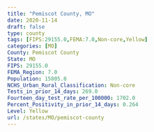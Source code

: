 ```yaml
---
title: "Pemiscot County, MO"
date: 2020-11-14
draft: false
type: county
tags: [FIPS:29155.0,FEMA:7.0,Non-core,Yellow]
categories: [MO]
County: Pemiscot County
State: MO
FIPS: 29155.0
FEMA_Region: 7.0
Population: 15805.0
NCHS_Urban_Rural_Classification: Non-core
Tests_in_prior_14_days: 269.0
Fourteen_day_test_rate_per_100000: 1702.0
Percent_Positivity_in_prior_14_days: 0.264
Level: Yellow
url: /states/MO/pemiscot-county
---
```



